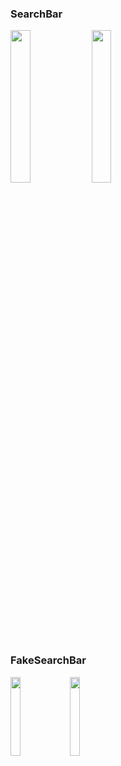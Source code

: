 ### SearchBar

<p float="left">
<img src="https://github.com/gaoxiaosong/react-native-general-searchbar/raw/master/resource/SearchBar-iPhoneX.png" width="25%">
<img src="https://github.com/gaoxiaosong/react-native-general-searchbar/raw/master/resource/SearchBar-Android.jpeg" width="25%">
</p>

### FakeSearchBar

<p float="left">
<img src="https://github.com/gaoxiaosong/react-native-general-searchbar/raw/master/resource/FakeSearchBar-iPhoneX.png" width="18%">
<img src="https://github.com/gaoxiaosong/react-native-general-searchbar/raw/master/resource/FakeSearchBar-Android.jpeg" width="18%">
</p>